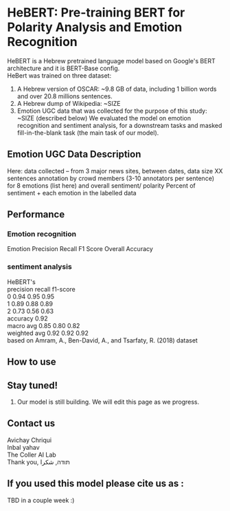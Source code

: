 # HeBERT: Pre-training BERT for Polarity Analysis and Emotion Recognition
HeBERT is a Hebrew pretrained language model based on Google's BERT architecture and it is BERT-Base config. <br>
HeBert was trained on three dataset: 
1. A Hebrew version of OSCAR: ~9.8 GB of data, including 1 billion words and over 20.8 millions sentences. 
2. A Hebrew dump of Wikipedia: ~SIZE
3. Emotion UGC data that was collected for the purpose of this study: ~SIZE (described below)
We evaluated the model on emotion recognition and sentiment analysis, for a downstream tasks and masked fill-in-the-blank task (the main task of our model). 

## Emotion UGC Data Description
Here: data collected – from 3 major news sites, between dates, data size
XX sentences annotation by crowd members (3-10 annotators per sentence) for 8 emotions (list here) and overall sentiment/ polarity
Percent of sentiment + each emotion in the labelled data

## Performance
### Emotion recognition
Emotion	Precision	Recall 	F1 Score	Overall Accuracy
				
				
				

### sentiment analysis  
HeBERT's				
	precision	recall	f1-score	
0	0.94	0.95	0.95	
1	0.89	0.88	0.89	
2	0.73	0.56	0.63	
accuracy			0.92	
macro avg	0.85	0.80	0.82	
weighted avg	0.92	0.92	0.92	
based on Amram, A., Ben-David, A., and Tsarfaty, R. (2018) dataset

## How to use

## Stay tuned!
1.	Our model is still building. We will edit this page as we progress. 

## Contact us
Avichay Chriqui <br>
Inbal yahav <br>
The Coller AI Lab <br>
Thank you, תודה, شكرا <br>

## If you used this model please cite us as :
TBD in a couple week :)

